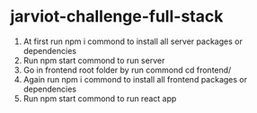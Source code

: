 # jarviot-challenge-full-stack

1. At first run npm i commond to install all server packages or dependencies 
2. Run npm start commond to run server
3. Go in frontend root folder by run commond cd frontend/
4. Again run npm i commond to install all frontend packages or dependencies
5. Run npm start commond to run react app
   
